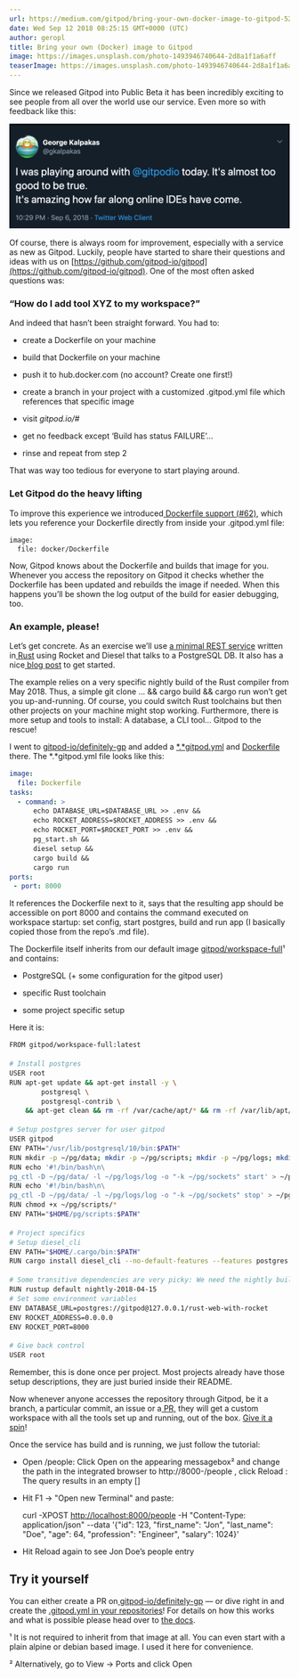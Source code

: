 ```yaml
---
url: https://medium.com/gitpod/bring-your-own-docker-image-to-gitpod-52db1aa861de
date: Wed Sep 12 2018 08:25:15 GMT+0000 (UTC)
author: geropl
title: Bring your own (Docker) image to Gitpod
image: https://images.unsplash.com/photo-1493946740644-2d8a1f1a6aff
teaserImage: https://images.unsplash.com/photo-1493946740644-2d8a1f1a6aff
---
```


Since we released Gitpod into Public Beta it has been incredibly exciting to see people from all over the world use our service. Even more so with feedback like this:

[![Gitpod Tweet](./docker-in-gitpod/tweet.png)](https://twitter.com/gkalpakas/status/1037800090977619973)

Of course, there is always room for improvement, especially with a service as new as Gitpod. Luckily, people have started to share their questions and ideas with us on [https://github.com/gitpod-io/gitpod](https://github.com/gitpod-io/gitpod). One of the most often asked questions was:

### “How do I add tool XYZ to my workspace?”

And indeed that hasn’t been straight forward. You had to:

* create a Dockerfile on your machine

* build that Dockerfile on your machine

* push it to hub.docker.com (no account? Create one first!)

* create a branch in your project with a customized .gitpod.yml file which references that specific image

* visit *gitpod.io/#<your-repos-branch-url>*

* get no feedback except ‘Build has status FAILURE’…

* rinse and repeat from step 2

That was way too tedious for everyone to start playing around.

### Let Gitpod do the heavy lifting

To improve this experience we introduced[ Dockerfile support (#62)](https://github.com/gitpod-io/gitpod/issues/62), which lets you reference your Dockerfile directly from inside your .gitpod.yml file:

    image:
      file: docker/Dockerfile

Now, Gitpod knows about the Dockerfile and builds that image for you. Whenever you access the repository on Gitpod it checks whether the Dockerfile has been updated and rebuilds the image if needed. When this happens you’ll be shown the log output of the build for easier debugging, too.

### An example, please!

Let’s get concrete. As an exercise we’ll use [a minimal REST service](https://github.com/lankydan/rust-web-with-rocket) written in[ Rust](https://www.rust-lang.org/) using Rocket and Diesel that talks to a PostgreSQL DB. It also has a nice[ blog post](https://lankydanblog.com/2018/05/20/creating-a-rusty-rocket-fuelled-with-diesel/) to get started.

The example relies on a very specific nightly build of the Rust compiler from May 2018. Thus, a simple git clone … && cargo build && cargo run won’t get you up-and-running. Of course, you could switch Rust toolchains but then other projects on your machine might stop working. Furthermore, there is more setup and tools to install: A database, a CLI tool…
Gitpod to the rescue!

I went to [gitpod-io/definitely-gp](https://github.com/gitpod-io/definitely-gp/) and added a [*.*gitpod.yml](https://github.com/gitpod-io/definitely-gp/blob/master/rust-web-with-rocket/.gitpod.yml) and [Dockerfile](https://github.com/gitpod-io/definitely-gp/blob/master/rust-web-with-rocket/Dockerfile) there. The *.*gitpod.yml file looks like this:

```yaml
image:
  file: Dockerfile
tasks:
  - command: >
      echo DATABASE_URL=$DATABASE_URL >> .env &&
      echo ROCKET_ADDRESS=$ROCKET_ADDRESS >> .env &&
      echo ROCKET_PORT=$ROCKET_PORT >> .env &&
      pg_start.sh &&
      diesel setup &&
      cargo build &&
      cargo run
ports:
 - port: 8000
```

It references the Dockerfile next to it, says that the resulting app should be accessible on port 8000 and contains the command executed on workspace startup: set config, start postgres, build and run app (I basically copied those from the repo’s .md file).

The Dockerfile itself inherits from our default image [gitpod/workspace-full](https://hub.docker.com/r/gitpod/workspace-full/)¹ and contains:

* PostgreSQL (+ some configuration for the gitpod user)

* specific Rust toolchain

* some project specific setup

Here it is:

```bash
FROM gitpod/workspace-full:latest

# Install postgres
USER root
RUN apt-get update && apt-get install -y \
        postgresql \
        postgresql-contrib \
    && apt-get clean && rm -rf /var/cache/apt/* && rm -rf /var/lib/apt/lists/* && rm -rf /tmp/*

# Setup postgres server for user gitpod
USER gitpod
ENV PATH="/usr/lib/postgresql/10/bin:$PATH"
RUN mkdir -p ~/pg/data; mkdir -p ~/pg/scripts; mkdir -p ~/pg/logs; mkdir -p ~/pg/sockets; initdb -D pg/data/
RUN echo '#!/bin/bash\n\
pg_ctl -D ~/pg/data/ -l ~/pg/logs/log -o "-k ~/pg/sockets" start' > ~/pg/scripts/pg_start.sh
RUN echo '#!/bin/bash\n\
pg_ctl -D ~/pg/data/ -l ~/pg/logs/log -o "-k ~/pg/sockets" stop' > ~/pg/scripts/pg_stop.sh
RUN chmod +x ~/pg/scripts/*
ENV PATH="$HOME/pg/scripts:$PATH"

# Project specifics
# Setup diesel_cli
ENV PATH="$HOME/.cargo/bin:$PATH"
RUN cargo install diesel_cli --no-default-features --features postgres

# Some transitive dependencies are very picky: We need the nightly build build on the 2018-04-14, meant for the 2018-04-15
RUN rustup default nightly-2018-04-15
# Set some environment variables
ENV DATABASE_URL=postgres://gitpod@127.0.0.1/rust-web-with-rocket
ENV ROCKET_ADDRESS=0.0.0.0
ENV ROCKET_PORT=8000

# Give back control
USER root
```

Remember, this is done once per project. Most projects already have those setup descriptions, they are just buried inside their README.

Now whenever anyone accesses the repository through Gitpod, be it a branch, a particular commit, an issue or a[ PR,](/blog/when-code-reviews-lgtm) they will get a custom workspace with all the tools set up and running, out of the box. [Give it a spin](http://gitpod.io/#https://github.com/lankydan/rust-web-with-rocket)!

Once the service has build and is running, we just follow the tutorial:

* Open /people: Click Open on the appearing messagebox² and change the path in the integrated browser to http://8000-<your-workspace-url>/people , click Reload : The query results in an empty []

* Hit F1 -> "Open new Terminal" and paste:

    curl -XPOST [http://localhost:8000/people](http://localhost:8000/people) -H "Content-Type: application/json" --data '{"id": 123, "first_name": "Jon", "last_name": "Doe", "age": 64, "profession": "Engineer", "salary": 1024}'

* Hit Reload again to see Jon Doe’s people entry

## Try it yourself

You can either create a PR on[ gitpod-io/definitely-gp](https://github.com/gitpod-io/definitely-gp) — or dive right in and create the [.gitpod.yml in your repositories](/docs/config-gitpod-file/#checked-in-gitpod-config-file)! For details on how this works and what is possible please head over to [the docs](/docs/config-gitpod-file/).

¹ It is not required to inherit from that image at all. You can even start with a plain alpine or debian based image. I used it here for convenience.

² Alternatively, go to View -> Ports and click Open
